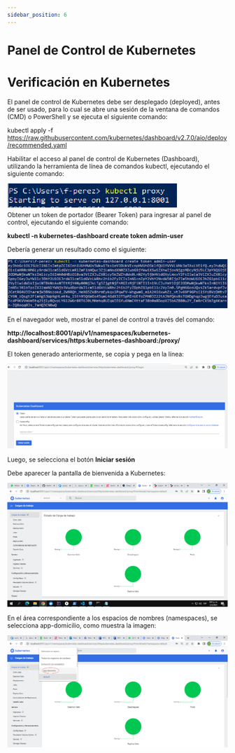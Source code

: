 ```yaml
---
sidebar_position: 6
---
```


# Panel de Control de Kubernetes


# Verificación en Kubernetes

El panel de control de Kubernetes debe ser desplegado (deployed), antes de ser usado, para lo cual se abre una sesión de la ventana de comandos (CMD) o PowerShell y se ejecuta el siguiente comando:

kubectl apply -f https://raw.githubusercontent.com/kubernetes/dashboard/v2.7.0/aio/deploy/recommended.yaml


Habilitar el acceso al panel de control de Kubernetes (Dashboard), utilizando la herramienta de línea de comandos kubectl, ejecutando el siguiente comando:

![Acceso al panel de control](/img/Kubernetes-kubectl-proxy-acceso.png)  
Obtener un token de portador (Bearer Token) para ingresar al panel de control, ejecutando el siguiente comando:

**kubectl -n kubernetes-dashboard create token admin-user**

Debería generar un resultado como el siguiente:

![Token Dashboard de Kubernetes](/img/Token-de-acceso-al-panel-de-Kubernetes.png)

En el navegador web, mostrar el panel de control a través del comando:

**http://localhost:8001/api/v1/namespaces/kubernetes-dashboard/services/https:kubernetes-dashboard:/proxy/**

El token generado anteriormente, se copia y pega en la línea:


![Dashboard de Kubernetes](/img/Panel-de-control-de-Kubernetes.png)

Luego, se selecciona el botón **Iniciar sesión**

Debe aparecer la pantalla de bienvenida a Kubernetes:

![Dashboard de Kubernetes](/img/Kubernetes-default.png)

En el área correspondiente a los espacios de nombres (namespaces), se selecciona app-domicilio, como muestra
la imagen:

![Espacio-de-nombres](/img/Espacio-de-nombres.png)
